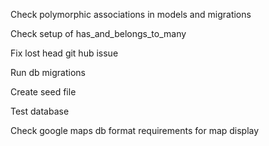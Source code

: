 Check polymorphic associations in models and migrations

Check setup of has_and_belongs_to_many

Fix lost head git hub issue

Run db migrations

Create seed file

Test database

Check google maps db format requirements for map display
